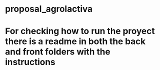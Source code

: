 # proposal_agrolactiva

# For checking how to run the proyect there is a readme in both the back and front folders with the instructions
